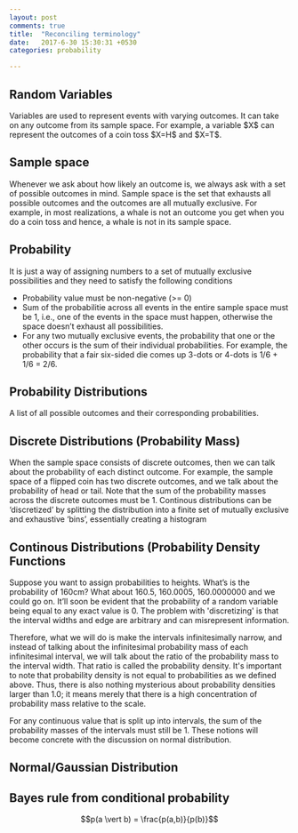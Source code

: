 ```yaml
---
layout: post
comments: true
title:  "Reconciling terminology"
date:   2017-6-30 15:30:31 +0530
categories: probability

---
```

<h2>Random Variables</h2>
Variables are used to represent events with varying outcomes. It can take on any outcome from its sample space. For example, a variable $X$ can represent the outcomes of a coin toss $X=H$ and $X=T$. 

<h2>Sample space</h2>
Whenever we ask about how likely an outcome is, we always ask with a set of possible outcomes in mind. Sample space is the set that exhausts all possible outcomes and the outcomes are all mutually exclusive. For example, in most realizations, a whale is not an outcome you get when you do a coin toss and hence, a whale is not in its sample space. 

<h2>Probability</h2>
It is just a way of assigning numbers to a set of mutually exclusive possibilities and they need to satisfy the following conditions 
<ul>
	<li>
Probability value must be non-negative (>= 0)</li>
	<li>Sum of the probabilitie across all events in the entire sample space must be 1, i.e., one of the events in the space must happen, otherwise the space doesn’t exhaust all possibilities.</li>
    <li>For any two mutually exclusive events, the probability that one or the other occurs is the sum of their individual probabilities. For example, the probability that a fair six-sided die comes up 3-dots or 4-dots is 1/6 + 1/6 = 2/6.</li></ul>

<h2>Probability Distributions</h2>
A list of all possible outcomes and their corresponding probabilities. 

<h2>Discrete Distributions (Probability Mass)</h2>
When the sample space consists of discrete outcomes, then we can talk about the probability of each distinct outcome. For example, the sample space of a flipped coin has two discrete outcomes, and we talk about the probability of head or tail. Note that the sum of the probability masses across the discrete outcomes must be 1. Continous distributions can be ‘discretized’ by splitting the distribution into a finite set of mutually exclusive and exhaustive ‘bins’, essentially creating a histogram
 

<h2>Continous Distributions (Probability Density Functions</h2>
Suppose you want to assign probabilities to heights. What’s is the probability of 160cm? What about 160.5, 160.0005, 160.0000000 and we could go on. It’ll soon be evident that the probability of a random variable being equal to any exact value is 0. The problem with 'discretizing' is that the interval widths and edge are arbitrary and can misrepresent information. 

Therefore, what we will do is make the intervals infinitesimally narrow, and
instead of talking about the infinitesimal probability mass of each infinitesimal interval,
we will talk about the ratio of the probability mass to the interval width. That ratio is
called the probability density. It's important to note that probability density is not equal to probabilities as we defined above. Thus, there is also nothing mysterious about probability densities larger than 1.0; it means merely that there is a high
concentration of probability mass relative to the scale. 

For any continuous value that is split up into intervals, the sum of the
probability masses of the intervals must still be 1. These notions will become concrete with the discussion on normal distribution.

<h2>Normal/Gaussian Distribution</h2>


<h2>Bayes rule from conditional probability</h2>

$$p(a \vert b) = \frac{p(a,b)}{p(b)}$$
